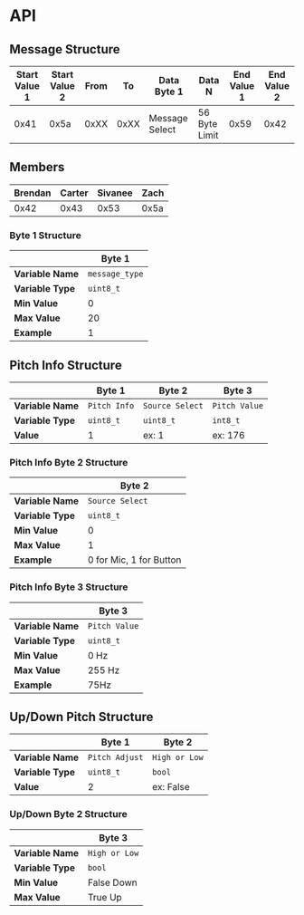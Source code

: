 # API

## Message Structure

| Start Value 1            | Start Value 2         | From   | To     | Data Byte 1       | Data N        | End Value 1 | End Value 2 |
| ------------------------ | --------------------- | ------ | ------ | ----------------- | ------------- | ----------- | ----------- |
| 0x41                     | 0x5a                  | 0xXX   | 0xXX   | Message Select    | 56 Byte Limit | 0x59        | 0x42        |

## Members

| Brendan            | Carter         | Sivanee   | Zach     |
| ------------------ | -------------- | --------- | -------- |
| 0x42               | 0x43           | 0x53      | 0x5a     |

### Byte 1 Structure

|               | Byte 1         |
|---------------|----------------|
| **Variable Name** | `message_type` |
| **Variable Type** | `uint8_t`      |
| **Min Value**     | 0              |
| **Max Value**     | 20             |
| **Example**       | 1              |

## Pitch Info Structure

|                   | Byte 1         | Byte 2          | Byte 3        |
|-------------------|----------------|-----------------|---------------|
| **Variable Name** | `Pitch Info`   | `Source Select` | `Pitch Value` |
| **Variable Type** | `uint8_t`      | `uint8_t`       | `int8_t`      |
| **Value**         | 1              | ex: 1           | ex: 176       |

### Pitch Info Byte 2 Structure

|               | Byte 2                      |
|---------------|-----------------------------|
| **Variable Name** | `Source Select`         |
| **Variable Type** | `uint8_t`               |
| **Min Value**     | 0                       |
| **Max Value**     | 1                       |
| **Example**       | 0 for Mic, 1 for Button |

### Pitch Info Byte 3 Structure

|               | Byte 3            |
|---------------|-------------------|
| **Variable Name** | `Pitch Value` |
| **Variable Type** | `uint8_t`     |
| **Min Value**     | 0 Hz          |
| **Max Value**     | 255 Hz        |
| **Example**       | 75Hz          |


## Up/Down Pitch Structure

|                   | Byte 1         | Byte 2          |
|-------------------|----------------|-----------------|
| **Variable Name** | `Pitch Adjust` | `High or Low`   |
| **Variable Type** | `uint8_t`      | `bool`          |
| **Value**         | 2              | ex: False       |

### Up/Down Byte 2 Structure

|               | Byte 3            |
|---------------|-------------------|
| **Variable Name** | `High or Low` |
| **Variable Type** | `bool`        |
| **Min Value**     | False Down    |
| **Max Value**     | True Up       |

